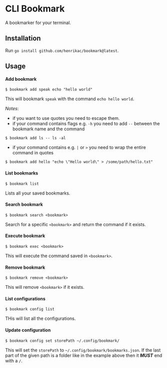 # CLI Bookmark

A bookmarker for your terminal.

## Installation
Run `go install github.com/henrikac/bookmark@latest`.

## Usage
#### Add bookmark
```
$ bookmark add speak echo "hello world"
```
This will bookmark `speak` with the command `echo hello world`.

*Notes*:
- if you want to use quotes you need to escape them.
- if your command contains flags e.g. `-h` you need to add `--` between the bookmark name and the command
```
$ bookmark add ls -- ls -al
```
- if your command contains e.g. `|` or `>` you need to wrap the entire command in quotes
```
$ bookmark add hello "echo \"Hello world\" > /some/path/hello.txt"
```

#### List bookmarks
```
$ bookmark list
```
Lists all your saved bookmarks.

#### Search bookmark
```
$ bookmark search <bookmark>
```
Search for a specific `<bookmark>` and return the command if it exists.

#### Execute bookmark
```
$ bookmark exec <bookmark>
```
This will execute the command saved in `<bookmark>`.

#### Remove bookmark
```
$ bookmark remove <bookmark>
```
This will remove `<bookmark>` if it exists.

#### List configurations
```
$ bookmark config list
```
THis will list all the configurations.

#### Update configuration
```
$ bookmark config set storePath ~/.config/bookmark/
```
This will set the `storePath` to `~/.config/bookmark/bookmarks.json`.
If the last part of the given path is a folder like in the example above then it ***MUST*** end with a `/`.
